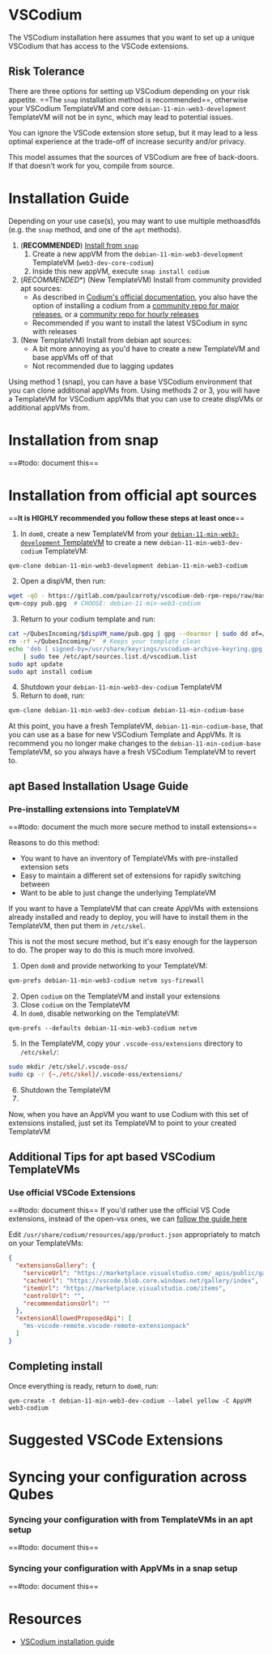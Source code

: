 # VSCodium
The VSCodium installation here assumes that you want to set up a unique VSCodium that has access to the VSCode extensions.

## Risk Tolerance
There are three options for setting up VSCodium depending on your risk appetite. ==The `snap` installation method is recommended==, otherwise your VSCodium TemplateVM and core `debian-11-min-web3-development` TemplateVM will not be in sync, which may lead to potential issues.

You can ignore the VSCode extension store setup, but it may lead to a less optimal experience at the trade-off of increase security and/or privacy.

This model assumes that the sources of VSCodium are free of back-doors. If that doesn't work for you, compile from source.

# Installation Guide
Depending on your use case(s), you may want to use multiple methoasdfds (e.g. the `snap` method, and one of the `apt` methods).

1. (**RECOMMENDED**) [Install from `snap`](https://snapcraft.io/codium)
	1. Create a new appVM from the `debian-11-min-web3-development` TemplateVM (`web3-dev-core-codium`)
	2. Inside this new appVM, execute `snap install codium`
3. (*RECOMMENDED**) (New TemplateVM) Install from community provided apt sources:
	- As described in [Codium's official documentation](https://vscodium.com/#install), you also have the option of installing a codium from a [community repo for major releases](https://gitlab.com/paulcarroty/vscodium-deb-rpm-repo), or a [community repo for hourly releases](https://vscodium.c7.ee/)
	- Recommended if you want to install the latest VSCodium in sync with releases
4. (New TemplateVM) Install from debian apt sources:
	- A bit more annoying as you'd have to create a new TemplateVM and base appVMs off of that
	- Not recommended due to lagging updates


Using method 1 (snap), you can have a base VSCodium environment that you can clone additional appVMs from. Using methods 2 or 3, you will have a TemplateVM for VSCodium appVMs that you can use to create dispVMs or additional appVMs from.

# Installation from snap
==#todo: document this==

# Installation from official apt sources
==**It is HIGHLY recommended you follow these steps at least once**==

1. In `dom0`, create a new TemplateVM from your [`debian-11-min-web3-development` TemplateVM](/Development%20Environment/Base%20web3%20development%20Qube.md) to create a new `debian-11-min-web3-dev-codium` TemplateVM:
```bash
qvm-clone debian-11-min-web3-development debian-11-min-web3-codium
```
2. Open a dispVM, then run:
```bash
wget -qO - https://gitlab.com/paulcarroty/vscodium-deb-rpm-repo/raw/master/pub.gpg
qvm-copy pub.gpg  # CHOOSE: debian-11-min-web3-codium
```
3. Return to your codium template and run:
```bash
cat ~/QubesIncoming/$dispVM_name/pub.gpg | gpg --dearmor | sudo dd of=/usr/share/keyrings/vscodium-archive-keyring.gpg
rm -rf ~/QubesIncoming/*  # Keeps your template clean
echo 'deb [ signed-by=/usr/share/keyrings/vscodium-archive-keyring.gpg ] https://download.vscodium.com/debs vscodium main' \
    | sudo tee /etc/apt/sources.list.d/vscodium.list
sudo apt update
sudo apt install codium
```  
4. Shutdown your `debian-11-min-web3-dev-codium` TemplateVM
5. Return to `dom0`, run:
```bash
qvm-clone debian-11-min-web3-dev-codium debian-11-min-codium-base
```

At this point, you have a fresh TemplateVM, `debian-11-min-codium-base`, that you can use as a base for new VSCodium Template and AppVMs. It is recommend you no longer make changes to the `debian-11-min-codium-base` TemplateVM, so you always have a fresh VSCodium TemplateVM to revert to.

## apt Based Installation Usage Guide

### Pre-installing extensions into TemplateVM
==#todo: document the much more secure method to install extensions==

Reasons to do this method:
- You want to have an inventory of TemplateVMs with pre-installed extension sets
- Easy to maintain a different set of extensions for rapidly switching between 
- Want to be able to just change the underlying TemplateVM 

If you want to have a TemplateVM that can create AppVMs with extensions already installed and ready to deploy, you will have to install them in the TemplateVM, then put them in `/etc/skel`.

This is not the most secure method, but it's easy enough for the layperson to do. The proper way to do this is much more involved.

1. Open `dom0` and provide networking to your TemplateVM:
```bash
qvm-prefs debian-11-min-web3-codium netvm sys-firewall
```
2. Open `codium` on the TemplateVM and install your extensions
3. Close `codium` on the TemplateVM
4. In `dom0`, disable networking on the TemplateVM:
```
qvm-prefs --defaults debian-11-min-web3-codium netvm
```
5. In the TemplateVM, copy your `.vscode-oss/extensions` directory to `/etc/skel/`:
```bash
sudo mkdir /etc/skel/.vscode-oss/
sudo cp -r {~,/etc/skel}/.vscode-oss/extensions/
```
6. Shutdown the TemplateVM
7. 
Now, when you have an AppVM you want to use Codium with this set of extensions installed, just set its TemplateVM to point to your created TemplateVM

## Additional Tips for apt based VSCodium TemplateVMs
### Use official VSCode Extensions
==#todo: document this==
If you'd rather use the official VS Code extensions, instead of the open-vsx ones, we can [follow the guide here](https://github.com/VSCodium/vscodium/blob/master/DOCS.md#extensions--marketplace)

Edit `/usr/share/codium/resources/app/product.json` appropriately to match on your TemplateVMs:

```json
{
  "extensionsGallery": {
    "serviceUrl": "https://marketplace.visualstudio.com/_apis/public/gallery",
    "cacheUrl": "https://vscode.blob.core.windows.net/gallery/index",
    "itemUrl": "https://marketplace.visualstudio.com/items",
    "controlUrl": "",
    "recommendationsUrl": ""
  },
  "extensionAllowedProposedApi": [
    "ms-vscode-remote.vscode-remote-extensionpack"
  ]
}
```




## Completing install 
Once everything is ready, return to `dom0`, run:
```
qvm-create -t debian-11-min-web3-dev-codium --label yellow -C AppVM web3-codium
```


# Suggested VSCode Extensions

# Syncing your configuration across Qubes
### Syncing your configuration with from TemplateVMs in an apt setup
==#todo: document this==

### Syncing your configuration with AppVMs in a snap setup
==#todo: document this==

# Resources
- [VSCodium installation guide](https://snapcraft.io/codium)
